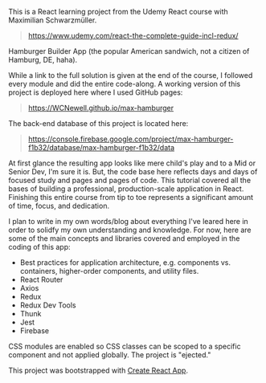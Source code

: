 This is a React learning project from the Udemy React course with Maximilian Schwarzmüller.

>https://www.udemy.com/react-the-complete-guide-incl-redux/

Hamburger Builder App (the popular American sandwich, not a citizen of Hamburg, DE, haha).

While a link to the full solution is given at the end of the course, I followed every module and did the entire code-along. A working version of this project is deployed here where I used GitHub pages:

>https://WCNewell.github.io/max-hamburger

The back-end database of this project is located here:

>https://console.firebase.google.com/project/max-hamburger-f1b32/database/max-hamburger-f1b32/data

At first glance the resulting app looks like mere child's play and to a Mid or Senior Dev, I'm sure it is. But, the code base here reflects days and days of focused study and pages and pages of code. This tutorial covered all the bases of building a professional, production-scale application in React. Finishing this entire course from tip to toe represents a significant amount of time, focus, and dedication. 

I plan to write in my own words/blog about everything I've leared here in order to solidfy my own understanding and knowledge. For now, here are some of the main concepts and libraries covered and employed in the coding of this app:

* Best practices for application architecture, e.g. components vs. containers, higher-order components, and utility files.
* React Router
* Axios
* Redux
* Redux Dev Tools
* Thunk
* Jest
* Firebase

CSS modules are enabled so CSS classes can be scoped to a specific component and not applied globally. The project is "ejected."

This project was bootstrapped with [Create React App](https://github.com/facebookincubator/create-react-app).

